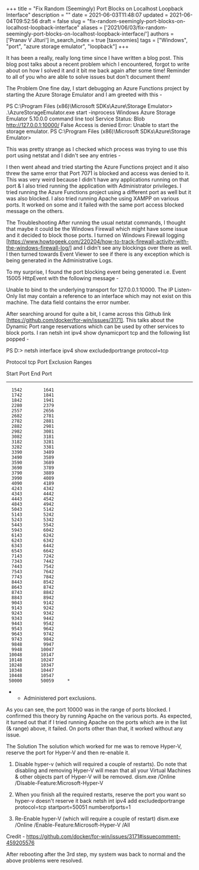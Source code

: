 +++
title = "Fix Random (Seemingly) Port Blocks on Localhost Loopback Interface"
description = ""
date = 2021-06-03T11:48:07
updated = 2021-06-04T09:52:56
draft = false
slug = "fix-random-seemingly-port-blocks-on-localhost-loopback-interface"
aliases = ['2021/06/03/fix-random-seemingly-port-blocks-on-localhost-loopback-interface/']
authors = ['Pranav V Jituri']
in_search_index = true
[taxonomies]
tags = ["Windows", "port", "azure storage emulator", "loopback"]
+++


It has been a really, really long time since I have written a blog post. This
blog post talks about a recent problem which I encountered, forgot to write
about on how I solved it and it bit me back again after some time! Reminder to
all of you who are able to solve issues but don't document them!

The Problem
One fine day, I start debugging an Azure Functions project by starting the Azure
Storage Emulator and I am greeted with this -

PS C:\Program Files (x86)\Microsoft SDKs\Azure\Storage Emulator> .\AzureStorageEmulator.exe start -inprocess
Windows Azure Storage Emulator 5.10.0.0 command line tool
Service Status: Blob http://127.0.0.1:10000/ False
Access is denied
Error: Unable to start the storage emulator.
PS C:\Program Files (x86)\Microsoft SDKs\Azure\Storage Emulator>


This was pretty strange as I checked which process was trying to use this port
using netstat and I didn't see any entries -

I then went ahead and tried starting the Azure Functions project and it also
threw the same error that Port 7071 is blocked and access was denied to it. This
was very weird because I didn't have any applications running on that port & I
also tried running the application with Administrator privileges. I tried
running the Azure Functions project using a different port as well but it was
also blocked. I also tried running Apache using XAMPP on various ports. It
worked on some and it failed with the same port access blocked message on the
others.

The Troubleshooting
After running the usual netstat commands, I thought that maybe it could be the
Windows Firewall which might have some issue and it decided to block those
ports. I turned on Windows Firewall logging
[https://www.howtogeek.com/220204/how-to-track-firewall-activity-with-the-windows-firewall-log/] 
and I didn't see any blockings over there as well. I then turned towards Event
Viewer to see if there is any exception which is being generated in the 
Administrative Logs.

To my surprise, I found the port blocking event being generated i.e. Event 15005
HttpEvent with the following message -

Unable to bind to the underlying transport for 127.0.0.1:10000. The IP Listen-Only list may contain a reference to an interface which may not exist on this machine.  The data field contains the error number.


After searching around for quite a bit, I came across this Github link
[https://github.com/docker/for-win/issues/3171]. This talks about the Dynamic
Port range reservations which can be used by other services to block ports. I
ran netsh int ipv4 show dynamicport tcp and the following list popped -

PS D:\> netsh interface ipv4 show excludedportrange protocol=tcp

Protocol tcp Port Exclusion Ranges

Start Port    End Port
----------    --------
      1542        1641
      1742        1841
      1842        1941
      2280        2379
      2557        2656
      2682        2781
      2782        2881
      2882        2981
      2982        3081
      3082        3181
      3182        3281
      3282        3381
      3390        3489
      3490        3589
      3590        3689
      3690        3789
      3790        3889
      3990        4089
      4090        4189
      4243        4342
      4343        4442
      4443        4542
      4843        4942
      5043        5142
      5143        5242
      5243        5342
      5443        5542
      5943        6042
      6143        6242
      6243        6342
      6343        6442
      6543        6642
      7143        7242
      7343        7442
      7443        7542
      7543        7642
      7743        7842
      8443        8542
      8643        8742
      8743        8842
      8843        8942
      9043        9142
      9143        9242
      9243        9342
      9343        9442
      9443        9542
      9543        9642
      9643        9742
      9743        9842
      9848        9947
      9948       10047
     10048       10147
     10148       10247
     10248       10347
     10348       10447
     10448       10547
     50000       50059     *

* - Administered port exclusions.


As you can see, the port 10000 was in the range of ports blocked. I confirmed
this theory by running Apache on the various ports. As expected, it turned out
that if I tried running Apache on the ports which are in the list (& range)
above, it failed. On ports other than that, it worked without any issue.

The Solution
The solution which worked for me was to remove Hyper-V, reserve the port for
Hyper-V and then re-enable it.

 1. Disable hyper-v (which will required a couple of restarts).
    Do note that disabling and removing Hyper-V will mean that all your Virtual
    Machines & other objects part of Hyper-V will be removed.
    dism.exe /Online /Disable-Feature:Microsoft-Hyper-V
    
    
 2. When you finish all the required restarts, reserve the port you want so
    hyper-v doesn't reserve it back
    netsh int ipv4 add excludedportrange protocol=tcp startport=50051
    numberofports=1
    
    
 3. Re-Enable hyper-V (which will require a couple of restart)
    dism.exe /Online /Enable-Feature:Microsoft-Hyper-V /All
    
    

Credit - https://github.com/docker/for-win/issues/3171#issuecomment-459205576

After rebooting after the 3rd step, my system was back to normal and the above
problems were resolved.